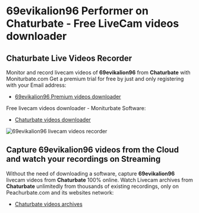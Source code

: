 # 69evikalion96 Performer on Chaturbate - Free LiveCam videos downloader

## Chaturbate Live Videos Recorder

Monitor and record livecam videos of **69evikalion96** from **Chaturbate** with Moniturbate.com
Get a premium trial for free by just and only registering with your Email address:
* [69evikalion96 Premium videos downloader](https://moniturbate.com/request-demo-licence-key.html)

Free livecam videos downloader - Moniturbate Software:
* [Chaturbate videos downloader](https://moniturbate.com/moniturbate-download-software.html)

![69evikalion96 livecam videos recorder](https://peachurnet.com/templates/moniturbate-software.png)


## Capture 69evikalion96 videos from the Cloud and watch your recordings on Streaming

Without the need of downloading a software, capture **69evikalion96** livecam videos from **Chaturbate** 100% online.
Watch Livecam archives from **Chaturbate** unlimitedly from thousands of existing recordings, only on Peachurbate.com and its websites network:
* [Chaturbate videos archives](https://peachurnet.com/)
